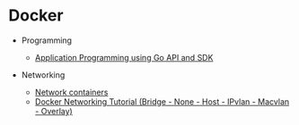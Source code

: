 # Docker

* Programming
    * [Application Programming using Go API and SDK](https://github.com/paulwizviz/learn-go-docker.git)

* Networking
    * [Network containers](https://docs.docker.com/engine/tutorials/networkingcontainers/)
    * [Docker Networking Tutorial (Bridge - None - Host - IPvlan - Macvlan - Overlay)](https://www.youtube.com/watch?v=fBRgw5dyBd4)